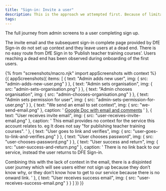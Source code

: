 ```yaml
---
title: "Sign-in: Invite a user"
description: This is the approach we attempted first. Because of limitations with the invite email and users ending up at a dead-end, we switched to self-registration
tags:
---
```


The full journey from admin screens to a user completing sign up.

The invite email and the subsequent sign-in complete page provided by DfE Sign-in do not set up context and they leave users at a dead end. There is no easy route from DfE Sign in to ‘Publish teacher training courses’. Users reaching a dead end has been observed during onboarding of the first users.

{% from "screenshots/macro.njk" import appScreenshots with context %}
{{ appScreenshots({
  items: [
    {
      text: "Admin adds new user",
      img: { src: "admin-adds-new-user.png" }
    },
    {
      text: "Admin sets organisation",
      img: { src: "admin-sets-organisation.png" }
    },
    {
      text: "Admin chooses organisation",
      img: { src: "admin-chooses-organisation.png" }
    },
    {
      text: "Admin sets permission for user",
      img: { src: "admin-sets-permission-for-user.png" }
    },
    {
      text: "We send an email to set context",
      img: { src: "we-send-email.png" },
      caption: '
[Google Doc with email and comments](https://docs.google.com/document/d/1J2p5luXQOpQjfuM1qN130sqDxOBpIZaM-5t4fPhuqWY/edit?usp=sharing)
      '
    },
    {
      text: "User receives invite email",
      img: { src: "user-receives-invite-email.png" },
      caption: '
This email provides no context for the service this account relates to. eg It does not say "for publishing teacher training courses".
      '
    },
    {
      text: "User goes to link and verifies",
      img: { src: "user-goes-to-link-and-verifies.png" }
    },
    {
      text: "User chooses password",
      img: { src: "user-chooses-password.png" }
    },
    {
      text: "User success and return",
      img: { src: "user-success-and-return.png" },
      caption: '
There is no link back to our service, instead the user returns to DFE Sign-in.

Combining this with the lack of context in the email, there is a disjointed user journey which will see users either not sign up because they don’t know why, or they don’t know how to get to our service because there is no onward link.
      '
    },
    {
      text: "User receives success email",
      img: { src: "user-receives-success-email.png" }
    }
  ]
}) }}
